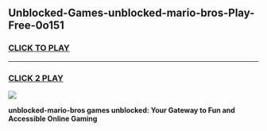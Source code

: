 
## Unblocked-Games-unblocked-mario-bros-Play-Free-0o151
<h3>
<a href="https://premium76.site?title=unblocked-mario-bros&ref=23A">CLICK TO PLAY</a></h3>
<hr>

<h3>
<a href="https://premium76.site?title=unblocked-mario-bros&ref=23A">CLICK 2 PLAY</a>
  
</h3>

<a href="https://premium76.site?title=unblocked-mario-bros&ref=23A"><img src="https://clearcache.store/games.png"></a>


**unblocked-mario-bros games unblocked: Your Gateway to Fun and Accessible Online Gaming**
